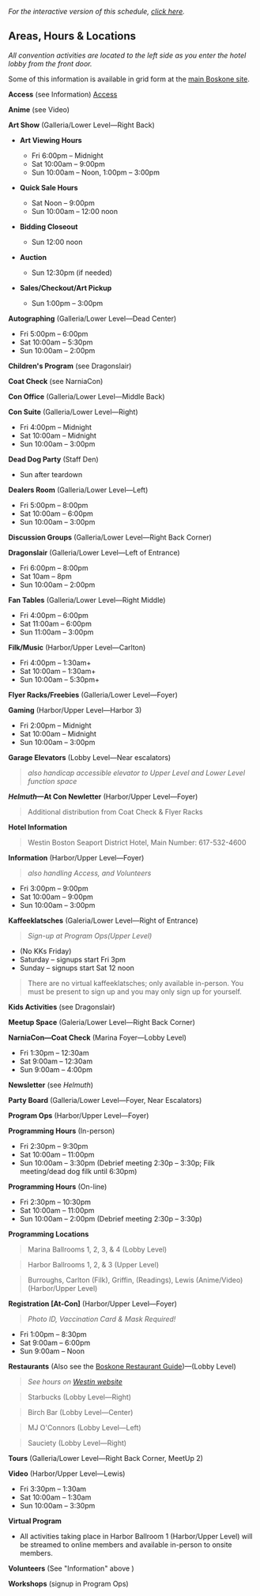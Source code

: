 *For the interactive version of this schedule, [click here](https://schedule.boskone.org).*

## Areas, Hours & Locations

*All convention activities are located to the left side as you enter the hotel lobby from the front door.*

Some of this information is available in grid form at the [main Boskone site](https://boskone.org/program/hours-events/).

**Access** (see Information) [Access](https://boskone.org/about/access/)

**Anime** (see Video)

**Art Show** (Galleria/Lower Level—Right Back)

*  **Art Viewing Hours**

    *  Fri 6:00pm – Midnight
    *  Sat 10:00am – 9:00pm
    *  Sun 10:00am – Noon, 1:00pm – 3:00pm


*  **Quick Sale Hours**

    *  Sat Noon – 9:00pm
    *  Sun 10:00am – 12:00 noon


*  **Bidding Closeout**

    *  Sun 12:00 noon

*  **Auction**

    *  Sun 12:30pm (if needed)

*  **Sales/Checkout/Art Pickup**

    *  Sun 1:00pm – 3:00pm

**Autographing** (Galleria/Lower Level—Dead Center)

*  Fri 5:00pm – 6:00pm
*  Sat 10:00am – 5:30pm
*  Sun 10:00am – 2:00pm

**Children's Program** (see Dragonslair)

**Coat Check** (see NarniaCon)

**Con Office** (Galleria/Lower Level—Middle Back)

**Con Suite** (Galleria/Lower Level—Right)

*  Fri 4:00pm – Midnight
*  Sat 10:00am – Midnight
*  Sun 10:00am – 3:00pm

**Dead Dog Party** (Staff Den)

*  Sun after teardown

**Dealers Room** (Galleria/Lower Level—Left)

*  Fri 5:00pm – 8:00pm
*  Sat 10:00am – 6:00pm
*  Sun 10:00am – 3:00pm

**Discussion Groups** (Galleria/Lower Level—Right Back Corner)

**Dragonslair** (Galleria/Lower Level—Left of Entrance)

*  Fri 6:00pm – 8:00pm
*  Sat 10am – 8pm
*  Sun 10:00am – 2:00pm

**Fan Tables** (Galleria/Lower Level—Right Middle)

*  Fri 4:00pm – 6:00pm
*  Sat 11:00am – 6:00pm
*  Sun 11:00am – 3:00pm

**Filk/Music** (Harbor/Upper Level—Carlton)

*  Fri 4:00pm – 1:30am+
*  Sat 10:00am – 1:30am+
*  Sun 10:00am – 5:30pm+

**Flyer Racks/Freebies** (Galleria/Lower Level—Foyer)

**Gaming** (Harbor/Upper Level—Harbor 3)

*  Fri 2:00pm – Midnight
*  Sat 10:00am – Midnight
*  Sun 10:00am – 3:00pm

**Garage Elevators** (Lobby Level—Near escalators)

>  *also handicap accessible elevator to Upper Level and Lower Level function space*

***Helmuth*—At Con Newletter** (Harbor/Upper Level—Foyer)

>  Additional distribution from Coat Check & Flyer Racks

**Hotel Information**

>  Westin Boston Seaport District Hotel, Main Number: 617-532-4600

**Information** (Harbor/Upper Level—Foyer)
 
> *also handling Access, and Volunteers*

*  Fri 3:00pm – 9:00pm
*  Sat 10:00am – 9:00pm
*  Sun 10:00am – 3:00pm

**Kaffeeklatsches** (Galeria/Lower Level—Right of Entrance)

>  *Sign-up at Program Ops(Upper Level)*

*  (No KKs Friday)
*  Saturday – signups start Fri 3pm
*  Sunday – signups start Sat 12 noon

> There are no virtual kaffeeklatsches; only available in-person. You must be present to sign up and you may only sign up for yourself.

**Kids Activities** (see Dragonslair)

**Meetup Space** (Galeria/Lower Level—Right Back Corner)

**NarniaCon—Coat Check** (Marina Foyer—Lobby Level)

*  Fri 1:30pm – 12:30am
*  Sat 9:00am – 12:30am
*  Sun 9:00am – 4:00pm

**Newsletter** (see *Helmuth*)

**Party Board** (Galleria/Lower Level—Foyer, Near Escalators)

**Program Ops** (Harbor/Upper Level—Foyer)

**Programming Hours** (In-person)

*  Fri 2:30pm – 9:30pm
*  Sat 10:00am – 11:00pm
*  Sun 10:00am – 3:30pm (Debrief meeting 2:30p – 3:30p; Filk meeting/dead dog filk until 6:30pm)

**Programming Hours** (On-line)

*  Fri 2:30pm – 10:30pm
*  Sat 10:00am – 11:00pm
*  Sun 10:00am – 2:00pm (Debrief meeting 2:30p – 3:30p)

**Programming Locations**

>  Marina Ballrooms 1, 2, 3, & 4 (Lobby Level)

>  Harbor Ballrooms 1, 2, & 3 (Upper Level)

>  Burroughs, Carlton (Filk), Griffin, (Readings), Lewis (Anime/Video) (Harbor/Upper Level)

**Registration [At-Con]** (Harbor/Upper Level—Foyer)

> *Photo ID, Vaccination Card & Mask Required!*

*  Fri 1:00pm – 8:30pm
*  Sat 9:00am – 6:00pm
*  Sun 9:00am – Noon

**Restaurants** (Also see the [Boskone Restaurant Guide](https://boskone.org/venue/food/))—(Lobby Level)

> *See hours on [Westin website](https://www.marriott.com/en-us/hotels/bosow-the-westin-boston-seaport-district/dining/)*

>Starbucks (Lobby Level—Right)

>Birch Bar (Lobby Level—Center)

>MJ O'Connors (Lobby Level—Left)

>Sauciety (Lobby Level—Right)

**Tours** (Galleria/Lower Level—Right Back Corner, MeetUp 2)

**Video** (Harbor/Upper Level—Lewis)

*  Fri 3:30pm – 1:30am
*  Sat 10:00am – 1:30am
*  Sun 10:00am – 3:30pm

**Virtual Program**

*  All activities taking place in Harbor Ballroom 1 (Harbor/Upper
    Level) will be streamed to online members and available in-person to
    onsite members.

**Volunteers** (See "Information" above )

**Workshops** (signup in Program Ops)
